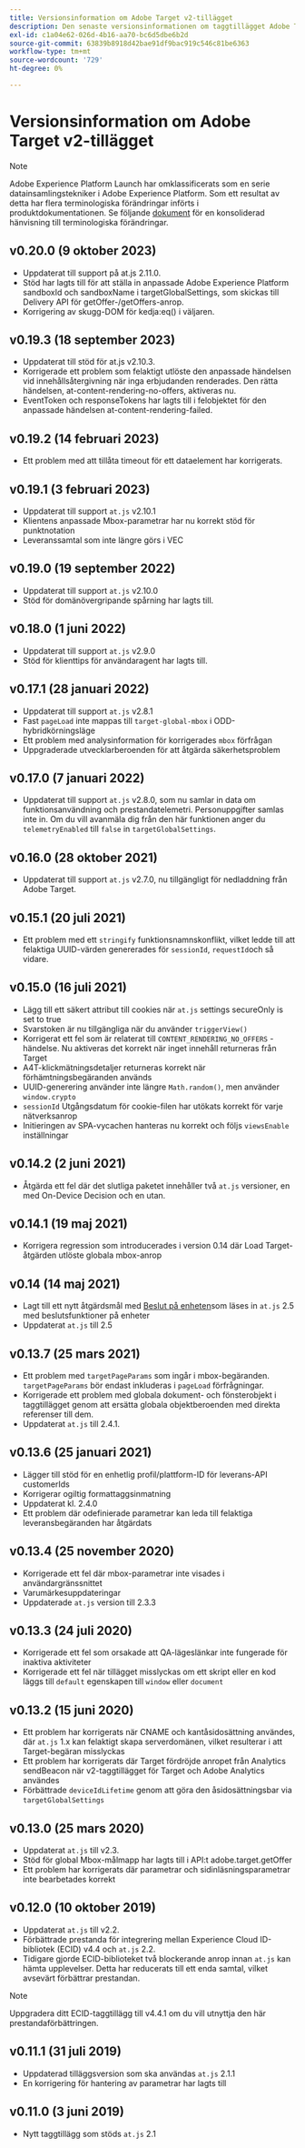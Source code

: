 ```yaml
---
title: Versionsinformation om Adobe Target v2-tillägget
description: Den senaste versionsinformationen om taggtillägget Adobe Target v2 i Adobe Experience Platform.
exl-id: c1a04e62-026d-4b16-aa70-bc6d5dbe6b2d
source-git-commit: 63839b8918d42bae91df9bac919c546c81be6363
workflow-type: tm+mt
source-wordcount: '729'
ht-degree: 0%

---
```


# Versionsinformation om Adobe Target v2-tillägget

>[!NOTE]
>
>Adobe Experience Platform Launch har omklassificerats som en serie datainsamlingstekniker i Adobe Experience Platform. Som ett resultat av detta har flera terminologiska förändringar införts i produktdokumentationen. Se följande [dokument](../../../term-updates.md) för en konsoliderad hänvisning till terminologiska förändringar.

## v0.20.0 (9 oktober 2023)

- Uppdaterat till support på at.js 2.11.0.
- Stöd har lagts till för att ställa in anpassade Adobe Experience Platform sandboxId och sandboxName i targetGlobalSettings, som skickas till Delivery API för getOffer-/getOffers-anrop.
- Korrigering av skugg-DOM för kedja:eq() i väljaren.

## v0.19.3 (18 september 2023)

- Uppdaterat till stöd för at.js v2.10.3.
- Korrigerade ett problem som felaktigt utlöste den anpassade händelsen vid innehållsåtergivning när inga erbjudanden renderades. Den rätta händelsen, at-content-rendering-no-offers, aktiveras nu.
- EventToken och responseTokens har lagts till i felobjektet för den anpassade händelsen at-content-rendering-failed.

## v0.19.2 (14 februari 2023)

- Ett problem med att tillåta timeout för ett dataelement har korrigerats.

## v0.19.1 (3 februari 2023)

- Uppdaterat till support `at.js` v2.10.1
- Klientens anpassade Mbox-parametrar har nu korrekt stöd för punktnotation
- Leveranssamtal som inte längre görs i VEC

## v0.19.0 (19 september 2022)

- Uppdaterat till support `at.js` v2.10.0
- Stöd för domänövergripande spårning har lagts till.

## v0.18.0 (1 juni 2022)

- Uppdaterat till support `at.js` v2.9.0
- Stöd för klienttips för användaragent har lagts till.

## v0.17.1 (28 januari 2022)

- Uppdaterat till support `at.js` v2.8.1
- Fast `pageLoad` inte mappas till `target-global-mbox` i ODD-hybridkörningsläge
- Ett problem med analysinformation för korrigerades `mbox` förfrågan
- Uppgraderade utvecklarberoenden för att åtgärda säkerhetsproblem

## v0.17.0 (7 januari 2022)

- Uppdaterat till support `at.js` v2.8.0, som nu samlar in data om funktionsanvändning och prestandatelemetri.  Personuppgifter samlas inte in. Om du vill avanmäla dig från den här funktionen anger du `telemetryEnabled` till `false` in `targetGlobalSettings`.

## v0.16.0 (28 oktober 2021)

- Uppdaterat till support `at.js` v2.7.0, nu tillgängligt för nedladdning från Adobe Target.

## v0.15.1 (20 juli 2021)

- Ett problem med ett `stringify` funktionsnamnskonflikt, vilket ledde till att felaktiga UUID-värden genererades för `sessionId`, `requestId`och så vidare.

## v0.15.0 (16 juli 2021)

- Lägg till ett säkert attribut till cookies när `at.js` settings secureOnly is set to true
- Svarstoken är nu tillgängliga när du använder `triggerView()`
- Korrigerat ett fel som är relaterat till `CONTENT_RENDERING_NO_OFFERS` -händelse. Nu aktiveras det korrekt när inget innehåll returneras från Target
- A4T-klickmätningsdetaljer returneras korrekt när förhämtningsbegäranden används
- UUID-generering använder inte längre `Math.random()`, men använder `window.crypto`
- `sessionId` Utgångsdatum för cookie-filen har utökats korrekt för varje nätverksanrop
- Initieringen av SPA-vycachen hanteras nu korrekt och följs `viewsEnable` inställningar

## v0.14.2 (2 juni 2021)

- Åtgärda ett fel där det slutliga paketet innehåller två `at.js` versioner, en med On-Device Decision och en utan.

## v0.14.1 (19 maj 2021)

- Korrigera regression som introducerades i version 0.14 där Load Target-åtgärden utlöste globala mbox-anrop

## v0.14 (14 maj 2021)

- Lagt till ett nytt åtgärdsmål med [Beslut på enheten](./overview.md#load-target-with-on-device-decisioning)som läses in `at.js` 2.5 med beslutsfunktioner på enheter
- Uppdaterat `at.js` till 2.5


## v0.13.7 (25 mars 2021)

- Ett problem med `targetPageParams` som ingår i mbox-begäranden. `targetPageParams` bör endast inkluderas i `pageLoad` förfrågningar.
- Korrigerade ett problem med globala dokument- och fönsterobjekt i taggtillägget genom att ersätta globala objektberoenden med direkta referenser till dem.
- Uppdaterat `at.js` till 2.4.1.

## v0.13.6 (25 januari 2021)

- Lägger till stöd för en enhetlig profil/plattform-ID för leverans-API customerIds
- Korrigerar ogiltig formattaggsinmatning
- Uppdaterat kl. 2.4.0
- Ett problem där odefinierade parametrar kan leda till felaktiga leveransbegäranden har åtgärdats

## v0.13.4 (25 november 2020)

- Korrigerade ett fel där mbox-parametrar inte visades i användargränssnittet
- Varumärkesuppdateringar
- Uppdaterade `at.js` version till 2.3.3

## v0.13.3 (24 juli 2020)

- Korrigerade ett fel som orsakade att QA-lägeslänkar inte fungerade för inaktiva aktiviteter
- Korrigerade ett fel när tillägget misslyckas om ett skript eller en kod läggs till `default` egenskapen till `window` eller `document`

## v0.13.2 (15 juni 2020)

- Ett problem har korrigerats när CNAME och kantåsidosättning användes, där `at.js` 1.x kan felaktigt skapa serverdomänen, vilket resulterar i att Target-begäran misslyckas
- Ett problem har korrigerats där Target fördröjde anropet från Analytics sendBeacon när v2-taggtillägget för Target och Adobe Analytics användes
- Förbättrade `deviceIdLifetime` genom att göra den åsidosättningsbar via `targetGlobalSettings`

## v0.13.0 (25 mars 2020)

- Uppdaterat `at.js` till v2.3.
- Stöd för global Mbox-målmapp har lagts till i API:t adobe.target.getOffer
- Ett problem har korrigerats där parametrar och sidinläsningsparametrar inte bearbetades korrekt

## v0.12.0 (10 oktober 2019)

- Uppdaterat `at.js` till v2.2.
- Förbättrade prestanda för integrering mellan Experience Cloud ID-bibliotek (ECID) v4.4 och `at.js` 2.2.
- Tidigare gjorde ECID-biblioteket två blockerande anrop innan `at.js` kan hämta upplevelser. Detta har reducerats till ett enda samtal, vilket avsevärt förbättrar prestandan.

>[!NOTE]
>Uppgradera ditt ECID-taggtillägg till v4.4.1 om du vill utnyttja den här prestandaförbättringen.

## v0.11.1 (31 juli 2019)

- Uppdaterad tilläggsversion som ska användas `at.js` 2.1.1
- En korrigering för hantering av parametrar har lagts till

## v0.11.0 (3 juni 2019)

- Nytt taggtillägg som stöds `at.js` 2.1
